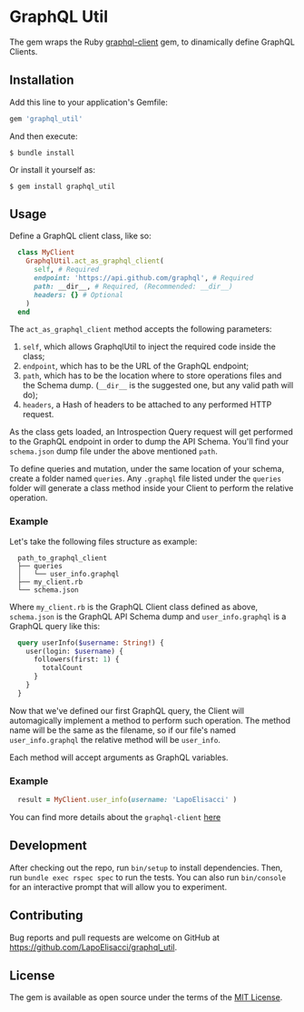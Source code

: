 # GraphQL Util

The gem wraps the Ruby [graphql-client](https://github.com/github/graphql-client) gem, to dinamically define GraphQL Clients.

## Installation

Add this line to your application's Gemfile:

```ruby
gem 'graphql_util'
```

And then execute:

    $ bundle install

Or install it yourself as:

    $ gem install graphql_util

## Usage

Define a GraphQL client class, like so:

```Ruby
  class MyClient
    GraphqlUtil.act_as_graphql_client(
      self, # Required
      endpoint: 'https://api.github.com/graphql', # Required
      path: __dir__, # Required, (Recommended: __dir__)
      headers: {} # Optional
    )
  end
```

The `act_as_graphql_client` method accepts the following parameters:

1. `self`, which allows GraphqlUtil to inject the required code inside the class;
2. `endpoint`, which has to be the URL of the GraphQL endpoint;
3. `path`, which has to be the location where to store operations files and the Schema dump. (`__dir__` is the suggested one, but any valid path will do);
4. `headers`, a Hash of headers to be attached to any performed HTTP request.

As the class gets loaded, an Introspection Query request will get performed to the GraphQL endpoint in order to dump the API Schema.
You'll find your `schema.json` dump file under the above mentioned `path`.

To define queries and mutation, under the same location of your schema, create a folder named `queries`.
Any `.graphql` file listed under the `queries` folder will generate a class method inside your Client to perform the relative operation.

### Example

Let's take the following files structure as example:

```code
  path_to_graphql_client
  ├── queries
  │   └── user_info.graphql
  ├── my_client.rb
  └── schema.json
```

Where `my_client.rb` is the GraphQL Client class defined as above, `schema.json` is the GraphQL API Schema dump and `user_info.graphql` is a GraphQL query like this:

```GraphQL
  query userInfo($username: String!) {
    user(login: $username) {
      followers(first: 1) {
        totalCount
      }
    }
  }
```

Now that we've defined our first GraphQL query, the Client will automagically implement a method to perform such operation.
The method name will be the same as the filename, so if our file's named `user_info.graphql` the relative method will be `user_info`.

Each method will accept arguments as GraphQL variables.

### Example

```Ruby
  result = MyClient.user_info(username: 'LapoElisacci' )
```

You can find more details about the `graphql-client` [here](https://github.com/github/graphql-client)

## Development

After checking out the repo, run `bin/setup` to install dependencies. Then, run `bundle exec rspec spec` to run the tests. You can also run `bin/console` for an interactive prompt that will allow you to experiment.

## Contributing

Bug reports and pull requests are welcome on GitHub at https://github.com/LapoElisacci/graphql_util.

## License

The gem is available as open source under the terms of the [MIT License](https://opensource.org/licenses/MIT).
